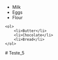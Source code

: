 <!DOCTYPE html>
<html lang="en">
<head>
    <meta charset="UTF-8">
    <meta name="viewport" content="width=device-width, initial-scale=1.0">
    <title>Document</title>
</head>
<body>
    <ul>
        <li>Milk</li>
        <li>Eggs</li>
        <li>Flour</li>
    </ul>

    <ol>
        <li>Butter</li>
        <li>Chocolate</li>
        <li>Bread</li>
    </ol>
</body>
</html>
# Teste_5
